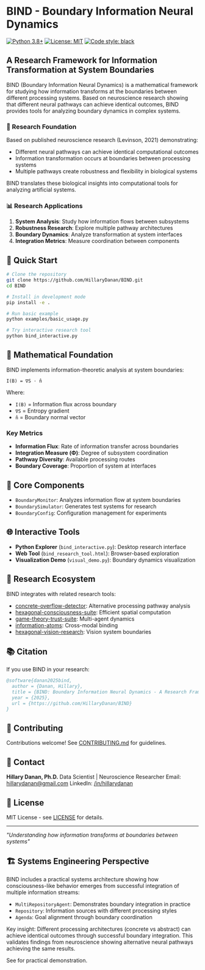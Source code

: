 # BIND - Boundary Information Neural Dynamics

[![Python 3.8+](https://img.shields.io/badge/python-3.8+-blue.svg)](https://www.python.org/downloads/)
[![License: MIT](https://img.shields.io/badge/License-MIT-yellow.svg)](https://opensource.org/licenses/MIT)
[![Code style: black](https://img.shields.io/badge/code%20style-black-000000.svg)](https://github.com/psf/black)

## A Research Framework for Information Transformation at System Boundaries

BIND (Boundary Information Neural Dynamics) is a mathematical framework for studying how information transforms at the boundaries between different processing systems. Based on neuroscience research showing that different neural pathways can achieve identical outcomes, BIND provides tools for analyzing boundary dynamics in complex systems.

### 🔬 Research Foundation

Based on published neuroscience research (Levinson, 2021) demonstrating:
- Different neural pathways can achieve identical computational outcomes
- Information transformation occurs at boundaries between processing systems
- Multiple pathways create robustness and flexibility in biological systems

BIND translates these biological insights into computational tools for analyzing artificial systems.

### 📊 Research Applications

1. **System Analysis**: Study how information flows between subsystems
2. **Robustness Research**: Explore multiple pathway architectures
3. **Boundary Dynamics**: Analyze transformation at system interfaces
4. **Integration Metrics**: Measure coordination between components

## 🚀 Quick Start

```bash
# Clone the repository
git clone https://github.com/HillaryDanan/BIND.git
cd BIND

# Install in development mode
pip install -e .

# Run basic example
python examples/basic_usage.py

# Try interactive research tool
python bind_interactive.py
```

## 📐 Mathematical Foundation

BIND implements information-theoretic analysis at system boundaries:

```
I(B) = ∇S · n̂
```

Where:
- `I(B)` = Information flux across boundary
- `∇S` = Entropy gradient
- `n̂` = Boundary normal vector

### Key Metrics

- **Information Flux**: Rate of information transfer across boundaries
- **Integration Measure (Φ)**: Degree of subsystem coordination
- **Pathway Diversity**: Available processing routes
- **Boundary Coverage**: Proportion of system at interfaces

## 🔧 Core Components

- `BoundaryMonitor`: Analyzes information flow at system boundaries
- `BoundarySimulator`: Generates test systems for research
- `BoundaryConfig`: Configuration management for experiments

## 🌐 Interactive Tools

- **Python Explorer** (`bind_interactive.py`): Desktop research interface
- **Web Tool** (`bind_research_tool.html`): Browser-based exploration
- **Visualization Demo** (`visual_demo.py`): Boundary dynamics visualization

## 🔗 Research Ecosystem

BIND integrates with related research tools:
- [concrete-overflow-detector](https://github.com/HillaryDanan/concrete-overflow-detector): Alternative processing pathway analysis
- [hexagonal-consciousness-suite](https://github.com/HillaryDanan/hexagonal-consciousness-suite): Efficient spatial computation
- [game-theory-trust-suite](https://github.com/HillaryDanan/game-theory-trust-suite): Multi-agent dynamics
- [information-atoms](https://github.com/HillaryDanan/information-atoms): Cross-modal binding
- [hexagonal-vision-research](https://github.com/HillaryDanan/hexagonal-vision-research): Vision system boundaries

## 📚 Citation

If you use BIND in your research:

```bibtex
@software{danan2025bind,
  author = {Danan, Hillary},
  title = {BIND: Boundary Information Neural Dynamics - A Research Framework},
  year = {2025},
  url = {https://github.com/HillaryDanan/BIND}
}
```

## 🤝 Contributing

Contributions welcome! See [CONTRIBUTING.md](CONTRIBUTING.md) for guidelines.

## 📧 Contact

**Hillary Danan, Ph.D.**
Data Scientist | Neuroscience Researcher
Email: hillarydanan@gmail.com
LinkedIn: [/in/hillarydanan](https://linkedin.com/in/hillarydanan)

## 📄 License

MIT License - see [LICENSE](LICENSE) for details.

---

*"Understanding how information transforms at boundaries between systems"*

## 🏗️ Systems Engineering Perspective

BIND includes a practical systems architecture showing how consciousness-like behavior emerges from successful integration of multiple information streams:

- `MultiRepositoryAgent`: Demonstrates boundary integration in practice
- `Repository`: Information sources with different processing styles
- `Agenda`: Goal alignment through boundary coordination

Key insight: Different processing architectures (concrete vs abstract) can achieve identical outcomes through successful boundary integration. This validates findings from neuroscience showing alternative neural pathways achieving the same results.

See  for practical demonstration.
